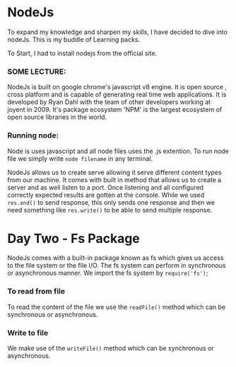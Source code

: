 # NodeJs
To expand my knowledge and sharpen my skills, I have decided to dive into nodeJs.  This is my buddle of Learning packs.

To Start, I had to install nodejs from the official site.

### SOME LECTURE:
NodeJs is built on google chrome's javascript v8 engine. It is open source , cross platform and is capable of generating real time web applications. It is developed by Ryan Dahl with the team of other developers working at joyent in 2009. It's package ecosystem 'NPM' is the largest ecosystem of open source libraries in the world.

### Running node:
Node is uses javascript and all node files uses the .js extention.
To run node file we simply write `node filename` in any terminal. 


NodeJs allows us to create serve allowing it serve different content types from our machine.
It comes with built in method that allows us to create a server and as well listen to a port. Once listening and all configured correctly expected results are gotten at the console.
While we used `res.end()` to send response, this only sends one response and then we need something like
`res.write()` to be able to send multiple response.

# Day Two - Fs Package
NodeJs comes with a built-in package known as fs which gives us access to the file system or the file I/O. The fs system can perform in synchronous or asynchronous manner.
We import the fs system by `require('fs')`;

### To read from file
To read the content of the file we use the `readFile()` method which can be synchronous or asynchronous.

### Write to file
We make use of the `writeFile()` method which can be synchronous or asynchronous.